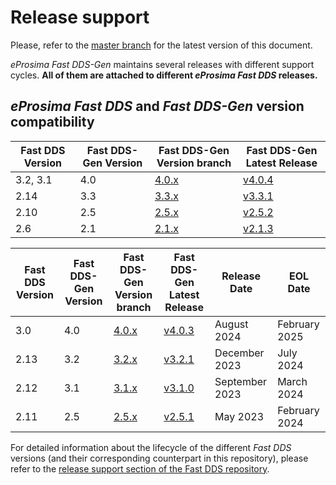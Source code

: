 # Release support


Please, refer to the [master branch](https://github.com/eProsima/Fast-DDS-Gen/blob/master/RELEASE_SUPPORT.md) for the latest version of this document.

*eProsima Fast DDS-Gen* maintains several releases with different support cycles.
**All of them are attached to different *eProsima Fast DDS* releases.**

## *eProsima Fast DDS* and *Fast DDS-Gen* version compatibility

|Fast DDS Version|Fast DDS-Gen Version|Fast DDS-Gen Version branch|Fast DDS-Gen Latest Release|
|----------------|--------------------|---------------------------|---------------------------|
|3.2, 3.1|4.0|[4.0.x](https://github.com/eProsima/Fast-DDS-Gen/tree/4.0.x)|[v4.0.4](https://github.com/eProsima/Fast-DDS-Gen/releases/tag/v4.0.4)|
|2.14|3.3|[3.3.x](https://github.com/eProsima/Fast-DDS-Gen/tree/3.3.x)|[v3.3.1](https://github.com/eProsima/Fast-DDS-Gen/releases/tag/v3.3.1)|
|2.10|2.5|[2.5.x](https://github.com/eProsima/Fast-DDS-Gen/tree/2.5.x)|[v2.5.2](https://github.com/eProsima/Fast-DDS-Gen/releases/tag/v2.5.2)|
|2.6|2.1|[2.1.x](https://github.com/eProsima/Fast-DDS-Gen/tree/2.1.x)|[v2.1.3](https://github.com/eProsima/Fast-DDS-Gen/releases/tag/v2.1.3)|

|Fast DDS Version|Fast DDS-Gen Version|Fast DDS-Gen Version branch|Fast DDS-Gen Latest Release|Release Date|EOL Date|
|----------------|----------------|-----------------------|-----------------------|------------|--------|
|3.0|4.0|[4.0.x](https://github.com/eProsima/Fast-DDS-Gen/tree/4.0.x)|[v4.0.3](https://github.com/eProsima/Fast-DDS-Gen/releases/tag/v4.0.3)|August 2024|February 2025|
|2.13|3.2|[3.2.x](https://github.com/eProsima/Fast-DDS-Gen/tree/3.2.x)|[v3.2.1](https://github.com/eProsima/Fast-DDS-Gen/releases/tag/v3.2.1)|December 2023|July 2024|
|2.12|3.1|[3.1.x](https://github.com/eProsima/Fast-DDS-Gen/tree/3.1.x)|[v3.1.0](https://github.com/eProsima/Fast-DDS-Gen/releases/tag/v3.1.0)|September 2023|March 2024|
|2.11|2.5|[2.5.x](https://github.com/eProsima/Fast-DDS-Gen/tree/2.5.x)|[v2.5.1](https://github.com/eProsima/Fast-DDS-Gen/releases/tag/v2.5.1)|May 2023|February 2024|

For detailed information about the lifecycle of the different *Fast DDS* versions (and their corresponding counterpart in this repository), please refer to the [release support section of the Fast DDS repository](https://github.com/eProsima/Fast-DDS/blob/master/RELEASE_SUPPORT.md).
